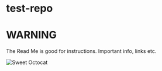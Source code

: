# test-repo

# WARNING 
The Read Me is good for instructions. Important info, links etc.

![Sweet Octocat](https://octodex.github.com/images/Terracottocat_Single.png)
